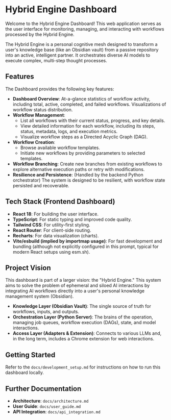 
# Hybrid Engine Dashboard

Welcome to the Hybrid Engine Dashboard! This web application serves as the user interface for monitoring, managing, and interacting with workflows processed by the Hybrid Engine.

The Hybrid Engine is a personal cognitive mesh designed to transform a user's knowledge base (like an Obsidian vault) from a passive repository into an active, intelligent partner. It orchestrates diverse AI models to execute complex, multi-step thought processes.

## Features

The Dashboard provides the following key features:

*   **Dashboard Overview**: At-a-glance statistics of workflow activity, including total, active, completed, and failed workflows. Visualizations of workflow status distribution.
*   **Workflow Management**:
    *   List all workflows with their current status, progress, and key details.
    *   View detailed information for each workflow, including its steps, status, metadata, logs, and execution metrics.
    *   Visualize workflow steps as a Directed Acyclic Graph (DAG).
*   **Workflow Creation**:
    *   Browse available workflow templates.
    *   Initiate new workflows by providing parameters to selected templates.
*   **Workflow Branching**: Create new branches from existing workflows to explore alternative execution paths or retry with modifications.
*   **Resilience and Persistence**: (Handled by the backend Python orchestrator) The system is designed to be resilient, with workflow state persisted and recoverable.

## Tech Stack (Frontend Dashboard)

*   **React 18**: For building the user interface.
*   **TypeScript**: For static typing and improved code quality.
*   **Tailwind CSS**: For utility-first styling.
*   **React Router**: For client-side routing.
*   **Recharts**: For data visualization (charts).
*   **Vite/esbuild (implied by importmap usage)**: For fast development and bundling (although not explicitly configured in this prompt, typical for modern React setups using esm.sh).

## Project Vision

This dashboard is part of a larger vision: the "Hybrid Engine." This system aims to solve the problem of ephemeral and siloed AI interactions by integrating AI workflows directly into a user's personal knowledge management system (Obsidian).

*   **Knowledge Layer (Obsidian Vault)**: The single source of truth for workflows, inputs, and outputs.
*   **Orchestration Layer (Python Server)**: The brains of the operation, managing job queues, workflow execution (DAGs), state, and model interactions.
*   **Access Layer (Adapters & Extension)**: Connects to various LLMs and, in the long term, includes a Chrome extension for web interactions.

## Getting Started

Refer to the `docs/development_setup.md` for instructions on how to run this dashboard locally.

## Further Documentation

*   **Architecture**: `docs/architecture.md`
*   **User Guide**: `docs/user_guide.md`
*   **API Integration**: `docs/api_integration.md`
